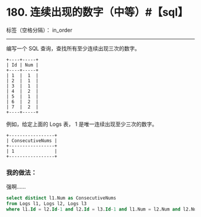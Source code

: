 ﻿# 180. 连续出现的数字（中等）#【sql】

标签（空格分隔）： in_order

---
编写一个 SQL 查询，查找所有至少连续出现三次的数字。

    +----+-----+
    | Id | Num |
    +----+-----+
    | 1  |  1  |
    | 2  |  1  |
    | 3  |  1  |
    | 4  |  2  |
    | 5  |  1  |
    | 6  |  2  |
    | 7  |  2  |
    +----+-----+

例如，给定上面的 Logs 表， 1 是唯一连续出现至少三次的数字。

    +-----------------+
    | ConsecutiveNums |
    +-----------------+
    | 1               |
    +-----------------+

### 我的做法：  
强啊……
```sql
select distinct l1.Num as ConsecutiveNums
from Logs l1, Logs l2, Logs l3
where l1.Id = l2.Id-1 and l2.Id = l3.Id-1 and l1.Num = l2.Num and l2.Num = l3.Num;
```